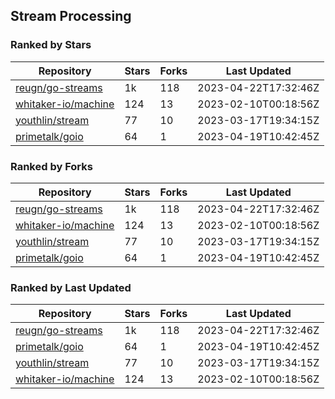 ## Stream Processing

### Ranked by Stars

| Repository | Stars | Forks | Last Updated |
|------------|-------|-------|--------------|
| [reugn/go-streams](https://github.com/reugn/go-streams) | 1k | 118 | 2023-04-22T17:32:46Z |
| [whitaker-io/machine](https://github.com/whitaker-io/machine) | 124 | 13 | 2023-02-10T00:18:56Z |
| [youthlin/stream](https://github.com/youthlin/stream) | 77 | 10 | 2023-03-17T19:34:15Z |
| [primetalk/goio](https://github.com/primetalk/goio) | 64 | 1 | 2023-04-19T10:42:45Z |

### Ranked by Forks

| Repository | Stars | Forks | Last Updated |
|------------|-------|-------|--------------|
| [reugn/go-streams](https://github.com/reugn/go-streams) | 1k | 118 | 2023-04-22T17:32:46Z |
| [whitaker-io/machine](https://github.com/whitaker-io/machine) | 124 | 13 | 2023-02-10T00:18:56Z |
| [youthlin/stream](https://github.com/youthlin/stream) | 77 | 10 | 2023-03-17T19:34:15Z |
| [primetalk/goio](https://github.com/primetalk/goio) | 64 | 1 | 2023-04-19T10:42:45Z |

### Ranked by Last Updated

| Repository | Stars | Forks | Last Updated |
|------------|-------|-------|--------------|
| [reugn/go-streams](https://github.com/reugn/go-streams) | 1k | 118 | 2023-04-22T17:32:46Z |
| [primetalk/goio](https://github.com/primetalk/goio) | 64 | 1 | 2023-04-19T10:42:45Z |
| [youthlin/stream](https://github.com/youthlin/stream) | 77 | 10 | 2023-03-17T19:34:15Z |
| [whitaker-io/machine](https://github.com/whitaker-io/machine) | 124 | 13 | 2023-02-10T00:18:56Z |

